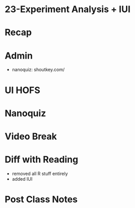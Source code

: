 # 23-Experiment Analysis + IUI


# Recap

# Admin
- nanoquiz: shoutkey.com/



# UI HOFS


# Nanoquiz


#

# Video Break


#


# Diff with Reading
- removed all R stuff entirely
- added IUI

# Post Class Notes


